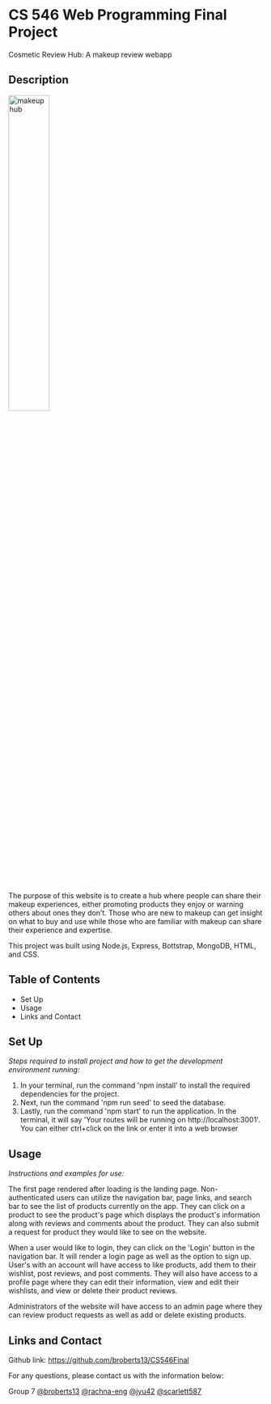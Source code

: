 # CS 546 Web Programming Final Project
Cosmetic Review Hub: A makeup review webapp
## Description 

<img src="https://images.unsplash.com/photo-1596462502278-27bfdc403348?ixlib=rb-1.2.1&ixid=MnwxMjA3fDB8MHxwaG90by1wYWdlfHx8fGVufDB8fHx8&auto=format&fit=crop&w=1480&q=80" alt="makeuphub" width="40%" />
  
The purpose of this website is to create a hub where people can share their makeup experiences, either promoting products they enjoy or warning others about ones they don’t. Those who are new to makeup can get insight on what to buy and use while those who are familiar with makeup can share their experience and expertise.

This project was built using Node.js, Express, Bottstrap, MongoDB, HTML, and CSS.
  

  ## Table of Contents
  * Set Up
  * Usage
  * Links and Contact
  
  ## Set Up
  
  *Steps required to install project and how to get the development environment running:*
  
  1. In your terminal, run the command 'npm install' to install the required dependencies for the project. 
  2. Next, run the command 'npm run seed' to seed the database.
  3. Lastly, run the command 'npm start' to run the application. In the terminal, it will say 'Your routes will be running on http://localhost:3001'. You can either ctrl+click on the link or enter it into a web browser
  
  ## Usage 
  
  *Instructions and examples for use:*
  
  The first page rendered after loading is the landing page. Non-authenticated users can utilize the navigation bar, page links, and search bar to see the list of products currently on the app. They can click on a product to see the product's page which displays the product's information along with reviews and comments about the product. They can also submit a request for product they would like to see on the website.

When a user would like to login, they can click on the 'Login' button in the navigation bar. It will render a login page as well as the option to sign up. User's with an account will have access to like products, add them to their wishlist, post reviews, and post comments. They will also have access to a profile page where they can edit their information, view and edit their wishlists, and view or delete their product reviews.

Administrators of the website will have access to an admin page where they can review product requests as well as add or delete existing products.

  ## Links and Contact
  
  Github link: https://github.com/broberts13/CS546Final
  
  For any questions, please contact us with the information below:
  
  Group 7
  [@broberts13](https://github.com/users/broberts13)
  [@rachna-eng](https://github.com/rachna-eng)
  [@jyu42](https://github.com/jyu42)
  [@scarlett587](https://github.com/scarlett587)
